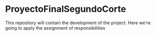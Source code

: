 # ProyectoFinalSegundoCorte
This repository will contain the development of the project. Here we're going to apply the assignment of responsibilities
